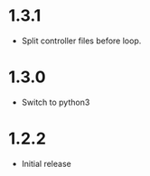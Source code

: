 # 1.3.1
* Split controller files before loop.

# 1.3.0
* Switch to python3

# 1.2.2
* Initial release